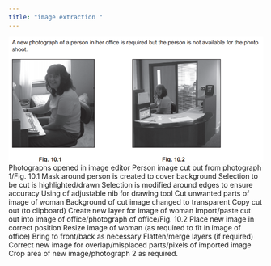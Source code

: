 ```yaml
---
title: "image extraction "
--- 
```


![images](/Images/lady.png)
Photographs opened in image editor
Person image cut out from photograph 1/Fig. 10.1
Mask around person is created to cover background
Selection to be cut is highlighted/drawn
Selection is modified around edges to ensure accuracy
Using of adjustable nib for drawing tool
Cut unwanted parts of image of woman
Background of cut image changed to transparent
Copy cut out (to clipboard)
Create new layer for image of woman
Import/paste cut out into image of office/photograph of office/Fig. 10.2
Place new image in correct position
Resize image of woman (as required to fit in image of office)
Bring to front/back as necessary
Flatten/merge layers (if required)
Correct new image for overlap/misplaced parts/pixels of imported image
Crop area of new image/photograph 2 as required.